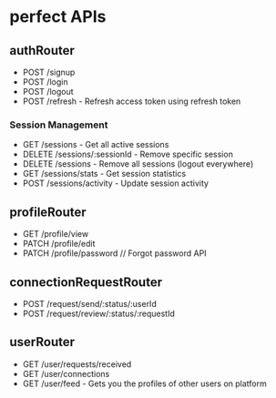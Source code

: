 # perfect APIs

## authRouter
- POST /signup
- POST /login
- POST /logout
- POST /refresh - Refresh access token using refresh token

### Session Management
- GET /sessions - Get all active sessions
- DELETE /sessions/:sessionId - Remove specific session
- DELETE /sessions - Remove all sessions (logout everywhere)
- GET /sessions/stats - Get session statistics
- POST /sessions/activity - Update session activity

## profileRouter
- GET /profile/view
- PATCH /profile/edit
- PATCH /profile/password // Forgot password API

## connectionRequestRouter
- POST /request/send/:status/:userId 
- POST /request/review/:status/:requestId

## userRouter
- GET /user/requests/received
- GET /user/connections
- GET /user/feed - Gets you the profiles of other users on platform

